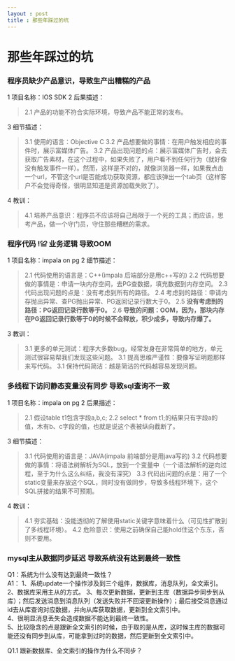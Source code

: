 ```yaml
---
layout : post
title : 那些年踩过的坑
---
```


# 那些年踩过的坑

### 程序员缺少产品意识，导致生产出糟糕的产品

1 项目名称：IOS SDK
2 后果描述：

> 2.1 产品的功能不符合实际环境，导致产品不能正常的发布。

3 细节描述：

> 3.1 使用的语言：Objective C
> 3.2 产品想要做的事情：在用户触发相应的事件时，展示富媒体广告。
> 3.2 产品出现问题的点：展示富媒体广告时，会去获取广告素材，在这个过程中，如果失败了，用户看不到任何行为（就好像没有触发事件一样）。然而，这样是不对的，就像浏览器一样，如果我点击一个url，不管这个url是否能成功获取资源，都应该弹出一个tab页（这样客户不会觉得奇怪，很明显知道是资源加载失败了）。

4 教训：

> 4.1 培养产品意识：程序员不应该将自己局限于一个死的工具；而应该，思考产品，做一个守门员，守住那些糟糕的需求。



### 程序代码 !≌ 业务逻辑 导致OOM

1 项目名称：impala on pg
2 细节描述：

> 2.1 代码使用的语言是：C++(impala 后端部分是用c++写的)
> 2.2 代码想要做的事情是：申请一块内存空间，去PG查数据，填充数据到内存空间。
> 2.3 代码出现问题的点是：没有考虑到所有的路径。
> 2.4 考虑到的路径：申请内存抛出异常、查PG抛出异常、PG返回记录行数大于0。
> 2.5 **没有考虑到的路径：PG返回记录行数等于0。**
> 2.6 **导致的问题：OOM，因为，那块内存在PG返回记录行数等于0的时候不会释放，积少成多，导致内存爆了。**

3 教训：

>3.1 更多的单元测试：程序大多数bug，经常发身在非常简单的地方，单元测试很容易帮我们发现这些问题。
>3.1 提高思维严谨性：要像写证明题那样来写代码。
>3.1 保持代码简洁：越是简洁的代码越容易发现问题。

### 多线程下访问静态变量没有同步 导致sql查询不一致

1 项目名称：impala on pg
2 后果描述：

> 2.1 假设table t1包含字段a,b,c;
> 2.2 select * from t1;的结果只有字段a的值，木有b、c字段的值，也就是说这个表被纵向截断了。

3 细节描述：

> 3.1 代码使用的语言是：JAVA(impala 前端部分是用java写的)
> 3.2 代码想要做的事情：将语法树解析为SQL，放到一个变量中（一个语法解析的逆向过程，至于为什么这么纠结，我没有深究）
> 3.3 代码出问题的点是：用了一个static变量来存放这个SQL，同时没有做同步，导致多线程环境下，这个SQL拼接的结果不可预期。

4 教训：

> 4.1 夯实基础：没能透彻的了解使用static关键字意味着什么（可见性扩散到了多线程环境）。
> 4.2 危险意识：使用之前确保自己能hold住这个东东，否则不要用。

### mysql主从数据同步延迟 导致系统没有达到最终一致性

Q1：系统为什么没有达到最终一致性？  
A1：
1、系统update一个操作涉及到三个组件，数据库，消息队列，全文索引。
2、数据库采用主从的方式。
3、每次更新数据，更新到主库（数据异步同步到从库）；然后发送消息到消息队列（发送失败并不回滚更新操作）；最后接受消息通过id去从库查询对应数据，并向从库获取数据，更新到全文索引中。  
4、很明显消息丢失会造成数据不能达到最终一致性。   
5、比较隐含的点是跟新全文索引的时候，由于取的是从库，这时候主库的数据可能还没有同步到从库，可能拿到过时的数据，然后更新到全文索引中。  

Q1.1 跟新数据库、全文索引的操作为什么不同步？
